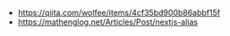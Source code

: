 - https://qiita.com/wolfee/items/4cf35bd900b86abbf15f
- https://mathenglog.net/Articles/Post/nextjs-alias

